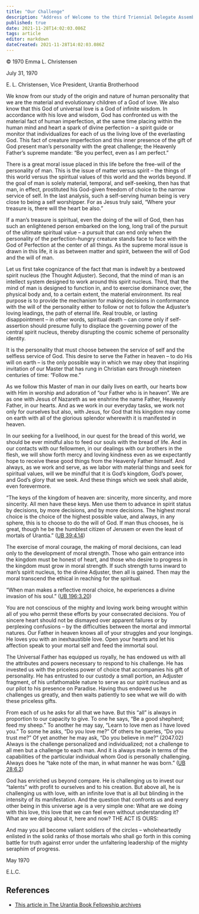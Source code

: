 ```yaml
---
title: "Our Challenge"
description: "Address of Welcome to the third Triennial Delegate Assembly July 31, 1970"
published: true
date: 2021-11-28T14:02:03.086Z
tags: article
editor: markdown
dateCreated: 2021-11-28T14:02:03.086Z
---
```


<p class="v-card v-sheet theme--light grey lighten-3 px-2">© 1970 Emma L. Christensen</p>

July 31, 1970

E. L. Christensen, Vice President, Urantia Brotherhood

We know from our study of the origin and nature of human personality that we are the material and evolutionary children of a God of love. We also know that this God of universal love is a God of infinite wisdom. In accordance with his love and wisdom, God has confronted us with the material fact of human imperfection, at the same time placing within the human mind and heart a spark of divine perfection – a spirit guide or monitor that individualizes for each of us the living love of the everlasting God. This fact of creature imperfection and this inner presence of the gift of God present man’s personality with the great challenge; the Heavenly Father’s supreme mandate: “Be you perfect, even as I am perfect.”

There is a great moral issue placed in this life before the free-will of the personality of man. This is the issue of matter versus spirit – the things of this world versus the spiritual values of this world and the worlds beyond. If the goal of man is solely material, temporal, and self-seeking, then has that man, in effect, prostituted his God-given freedom of choice to the narrow service of self. In the last analysis, such a self-serving human being is very close to being a self worshipper. For as Jesus truly said, “Where your treasure is, there will the heart be also.”

If a man’s treasure is spiritual, even the doing of the will of God, then has such an enlightened person embarked on the long, long trail of the pursuit of the ultimate spiritual value – a pursuit that can end only when the personality of the perfection-hungry creature stands face to face with the God of Perfection at the center of all things. As the supreme moral issue is drawn in this life, it is as between matter and spirit, between the will of God and the will of man.

Let us first take cognizance of the fact that man is indwelt by a bestowed spirit nucleus (the Thought Adjuster). Second, that the mind of man is an intellect system designed to work around this spirit nucleus. Third, that the mind of man is designed to function in, and to exercise dominance over, the physical body and, to a certain extent, the material environment. Its real purpose is to provide the mechanism for making decisions in conformance with the will of the personality either to follow or not to follow the Adjuster’s loving leadings, the path of eternal life. Real trouble, or lasting disappointment – in other words, spiritual death – can come only if self-assertion should presume fully to displace the governing power of the central spirit nucleus, thereby disrupting the cosmic scheme of personality identity.

It is the personality that must choose between the service of self and the selfless service of God. This desire to serve the Father in heaven – to do His will on earth – is the only possible way in which we may obey that inspiring invitation of our Master that has rung in Christian ears through nineteen centuries of time: “Follow me.”

As we follow this Master of man in our daily lives on earth, our hearts bow with Him in worship and adoration of “our Father who is in heaven”. We are as one with Jesus of Nazareth as we enshrine the name Father, Heavenly Father, in our hearts. And as we work in our everyday tasks, we work not only for ourselves but also, with Jesus, for God that his kingdom may come on earth with all of the glorious splendor wherewith it is manifested in heaven.

In our seeking for a livelihood, in our quest for the bread of this world, we should be ever mindful also to feed our souls with the bread of life. And in our contacts with our fellowmen, in our dealings with our brothers in the flesh, we will show forth mercy and loving kindness even as we expectantly hope to receive these good things from the Heavenly Father himself. And always, as we work and serve, as we labor with material things and seek for spiritual values, will we be mindful that it is God’s kingdom, God’s power, and God’s glory that we seek. And these things which we seek shall abide, even forevermore.

“The keys of the kingdom of heaven are: sincerity, more sincerity, and more sincerity. All men have these keys. Men use them to advance in spirit status by decisions, by more decisions, and by more decisions. The highest moral choice is the choice of the highest possible value, and always, in any sphere, this is to choose to do the will of God. If man thus chooses, he is great, though he be the humblest citizen of Jerusem or even the least of mortals of Urantia.” ([UB 39:4.14](/en/The_Urantia_Book/39#p4_14))

The exercise of moral courage, the making of moral decisions, can lead only to the development of moral strength. Those who gain entrance into the kingdom must be honest of heart, and those who desire to progress in the kingdom must grow in moral strength. If such strength turns inward to man’s spirit nucleus, to the divine Adjuster, then all is gained. Then may the moral transcend the ethical in reaching for the spiritual.

“When man makes a reflective moral choice, he experiences a divine invasion of his soul.” ([UB 196:3.20](/en/The_Urantia_Book/196#p3_20))

You are not conscious of the mighty and loving work being wrought within all of you who permit these efforts by your consecrated decisions. You of sincere heart should not be dismayed over apparent failures or by perplexing confusions – by the difficulties between the mortal and immortal natures. Our Father in heaven knows all of your struggles and your longings. He loves you with an inexhaustible love. Open your hearts and let his affection speak to your mortal self and feed the immortal soul.

The Universal Father has equipped us royally, he has endowed us with all the attributes and powers necessary to respond to his challenge. He has invested us with the priceless power of choice that accompanies his gift of personality. He has entrusted to our custody a small portion, an Adjuster fragment, of his unfathomable nature to serve as our spirit nucleus and as our pilot to his presence on Paradise. Having thus endowed us he challenges us greatly, and then waits patiently to see what we will do with these priceless gifts.

From each of us he asks for all that we have. But this “all” is always in proportion to our capacity to give. To one he says, “Be a good shepherd; feed my sheep.” To another he may say, “Learn to love men as I have loved you.” To some he asks, “Do you love me?” Of others he queries, “Do you trust me?” Of yet another he may ask, “Do you believe in me?” (2047.02) Always is the challenge personalized and individualized; not a challenge to all men but a challenge to each man. And it is always made in terms of the capabilities of the particular individual whom God is personally challenging. Always does he “take note of the man, in what manner he was born.” ([UB 28:6.2](/en/The_Urantia_Book/28#p6_2))

God has enriched us beyond compare. He is challenging us to invest our “talents” with profit to ourselves and to his creation. But above all, he is challenging us with love, with an infinite love that is all but blinding in the intensity of its manifestation. And the question that confronts us and every other being in this universe age is a very simple one: What are we doing with this love, this love that we can feel even without understanding it? What are we doing about it, here and now? THE ACT IS OURS:

And may you all become valiant soldiers of the circles – wholeheartedly enlisted in the solid ranks of those mortals who shall go forth in this coming battle for truth against error under the unfaltering leadership of the mighty seraphim of progress.

May 1970

E.L.C.

## References

* [This article in The Urantia Book Fellowship archives](https://archive.urantiabook.org/archive/history/doc993.htm)